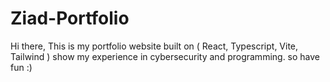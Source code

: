# Ziad-Portfolio
Hi there, This is my portfolio website built on ( React, Typescript, Vite, Tailwind ) show my experience in cybersecurity and programming. so have fun :)
